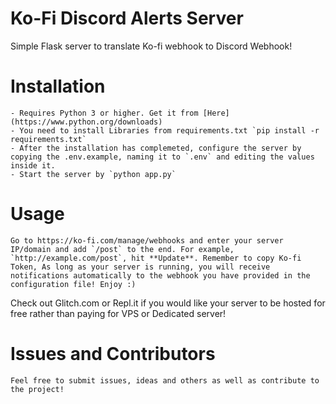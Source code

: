 # Ko-Fi Discord Alerts Server

Simple Flask server to translate Ko-fi webhook to Discord Webhook!

# Installation
    - Requires Python 3 or higher. Get it from [Here](https://www.python.org/downloads)
    - You need to install Libraries from requirements.txt `pip install -r requirements.txt`
    - After the installation has complemeted, configure the server by copying the .env.example, naming it to `.env` and editing the values inside it.
    - Start the server by `python app.py`

# Usage
    Go to https://ko-fi.com/manage/webhooks and enter your server IP/domain and add `/post` to the end. For example, `http://example.com/post`, hit **Update**. Remember to copy Ko-fi Token, As long as your server is running, you will receive notifications automatically to the webhook you have provided in the configuration file! Enjoy :)

Check out Glitch.com or Repl.it if you would like your server to be hosted for free rather than paying for VPS or Dedicated server!


# Issues and Contributors
    Feel free to submit issues, ideas and others as well as contribute to the project! 